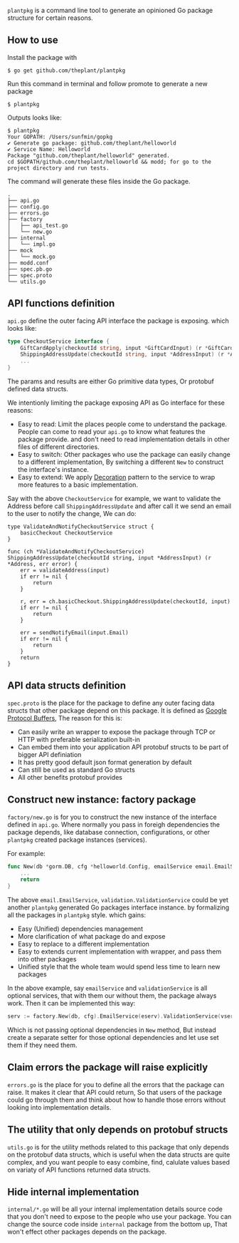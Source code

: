 `plantpkg` is a command line tool to generate an opinioned Go package structure for certain reasons.

## How to use

Install the package with

```
$ go get github.com/theplant/plantpkg
```

Run this command in terminal and follow promote to generate a new package

```
$ plantpkg
```

Outputs looks like:

```
$ plantpkg
Your GOPATH: /Users/sunfmin/gopkg
✔ Generate go package: github.com/theplant/helloworld
✔ Service Name: Helloworld
Package "github.com/theplant/helloworld" generated.
cd $GOPATH/github.com/theplant/helloworld && modd; for go to the project directory and run tests.
```

The command will generate these files inside the Go package.

```
.
├── api.go
├── config.go
├── errors.go
├── factory
│   ├── api_test.go
│   └── new.go
├── internal
│   └── impl.go
├── mock
│   └── mock.go
├── modd.conf
├── spec.pb.go
├── spec.proto
└── utils.go
```

## API functions definition

`api.go` define the outer facing API interface the package is exposing. which looks like:

```go
type CheckoutService interface {
	GiftCardApply(checkoutId string, input *GiftCardInput) (r *GiftCardResult, err error)
	ShippingAddressUpdate(checkoutId string, input *AddressInput) (r *Address, err error)
	...
}
```

The params and results are either Go primitive data types, Or protobuf defined data structs.

We intentionly limiting the package exposing API as Go interface for these reasons:

- Easy to read: Limit the places people come to understand the package. People can come to read your `api.go` to know what features the package provide. and don't need to read implementation details in other files of different directories.
- Easy to switch: Other packages who use the package can easily change to a different implementation, By switching a different `New` to construct the interface's instance.
- Easy to extend: We apply [Decoration](https://martinfowler.com/bliki/DecoratedCommand.html) pattern to the service to wrap more features to a basic implementation.

Say with the above `CheckoutService` for example, we want to validate the Address before call `ShippingAddressUpdate` and after call it we send an email to the user to notify the change, We can do:

```
type ValidateAndNotifyCheckoutService struct {
	basicCheckout CheckoutService
}

func (ch *ValidateAndNotifyCheckoutService) ShippingAddressUpdate(checkoutId string, input *AddressInput) (r *Address, err error) {
	err = validateAddress(input)
	if err != nil {
		return
	}

	r, err = ch.basicCheckout.ShippingAddressUpdate(checkoutId, input)
	if err != nil {
		return
	}

	err = sendNotifyEmail(input.Email)
	if err != nil {
		return
	}
	return
}
```

## API data structs definition

`spec.proto` is the place for the package to define any outer facing data structs that other package depend on this package. It is defined as [Google Protocol Buffers](https://developers.google.com/protocol-buffers/), The reason for this is:

- Can easily write an wrapper to expose the package through TCP or HTTP with preferable serialization built-in
- Can embed them into your application API protobuf structs to be part of bigger API definiation
- It has pretty good default json format generation by default
- Can still be used as standard Go structs
- All other benefits protobuf provides

## Construct new instance: factory package

`factory/new.go` is for you to construct the new instance of the interface defined in `api.go`. Where normally you pass in foreigh dependencies the package depends, like database connection, configurations, or other `plantpkg` created package instances (services).

For example:
```go
func New(db *gorm.DB, cfg *helloworld.Config, emailService email.EmailService, validationService validation.ValidationService) (service *internal.HelloworldImpl) {
	...
	return
}
```

The above `email.EmailService`, `validation.ValidationService` could be yet another `plantpkg` generated Go packages interface instance. by formalizing all the packages in `plantpkg` style. which gains:

- Easy (Unified) dependencies management
- More clarification of what package do and expose
- Easy to replace to a different implementation
- Easy to extends current implementation with wrapper, and pass them into other packages
- Unified style that the whole team would spend less time to learn new packages

In the above example, say `emailService` and `validationService` is all optional services, that with them our without them, the package always work. Then it can be implemented this way:

```go
serv := factory.New(db, cfg).EmailService(eserv).ValidationService(vserv)
```

Which is not passing optional dependencies in `New` method, But instead create a separate setter for those optional dependencies and let use set them if they need them.

## Claim errors the package will raise explicitly

`errors.go` is the place for you to define all the errors that the package can raise. It makes it clear that API could return, So that users of the package could go through them and think about how to handle those errors without looking into implementation details.

## The utility that only depends on protobuf structs

`utils.go` is for the utility methods related to this package that only depends on the protobuf data structs, which is useful when the data structs are quite complex, and you want people to easy combine, find, calulate values based on variaty of API functions returned data structs.

## Hide internal implementation

`internal/*.go` will be all your internal implementation details source code that you don't need to expose to the people who use your package. You can change the source code inside `internal` package from the bottom up, That won't effect other packages depends on the package.
